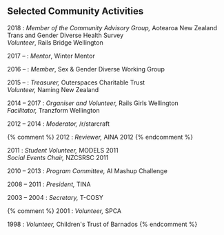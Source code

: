 ## Selected Community Activities

2018
: _Member of the Community Advisory Group,_
  Aotearoa New Zealand Trans and Gender Diverse Health Survey
  <br>
  _Volunteer_,
  Rails Bridge Wellington

2017 &ndash;
: _Mentor_,
  Winter Mentor

2016 &ndash;
: _Member_,
  Sex & Gender Diverse Working Group

2015 &ndash;
: _Treasurer,_
  Outerspaces Charitable Trust
  <br>
  _Volunteer,_
  Naming New Zealand

2014 &ndash; 2017
: _Organiser and Volunteer,_
  Rails Girls Wellington
  <br>
  _Facilitator,_
  Tranzform Wellington

2012 &ndash; 2014
: _Moderator,_
  /r/starcraft

{% comment %}
2012
: _Reviewer,_
  AINA 2012
{% endcomment %}

2011
: _Student Volunteer,_
  MODELS 2011
  <br>
  _Social Events Chair,_
  NZCSRSC 2011

2010 &ndash; 2013
: _Program Committee,_
  AI Mashup Challenge

2008 &ndash; 2011
: _President,_
  TINA

2003 &ndash; 2004
: _Secretary,_
  T-COSY

{% comment %}
2001
: _Volunteer,_
  SPCA

1998
: _Volunteer,_
  Children's Trust of Barnados
{% endcomment %}
